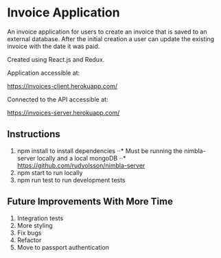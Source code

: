 # Invoice Application

An invoice application for users to create an invoice that is saved to an external database. After the initial creation a user can update the existing invoice with the date it was paid.

Created using React.js and Redux.

Application accessible at:

https://invoices-client.herokuapp.com/

Connected to the API accessible at:

https://invoices-server.herokuapp.com/

## Instructions

1. npm install to install dependencies
   ⋅⋅* Must be running the nimbla-server locally and a local mongoDB
   ⋅⋅* https://github.com/rudyolsson/nimbla-server
2. npm start to run locally
3. npm run test to run development tests

## Future Improvements With More Time

1. Integration tests
2. More styling
3. Fix bugs
4. Refactor
5. Move to passport authentication
